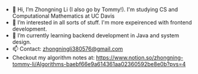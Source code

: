 - 👋 Hi, I’m Zhongning Li (I also go by Tommy!). I'm studying CS and Computational Mathematics at UC Davis
- 👀 I’m interested in all sorts of stuff. I'm more expeirenced with frontend development.
- 🌱 I’m currently learning backend development in Java and system design.
- 📫 Contact: zhongningli380576@gmail.com
- Checkout my algorithm notes at: https://www.notion.so/zhongning-tommy-li/Algorithms-baebf66e9a614361aa02360592be8e0b?pvs=4

<!---
tomli380576/tomli380576 is a ✨ special ✨ repository because its `README.md` (this file) appears on your GitHub profile.
You can click the Preview link to take a look at your changes.
--->
